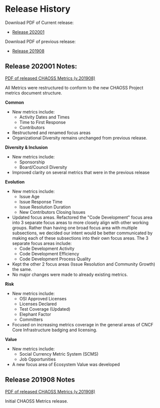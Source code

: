 # Release History

Download PDF of Current release:
- [Release 202001](https://chaoss.github.io/website/release/202001/CHAOSS-Metrics-Release-202001.pdf)

Download PDF of previous release:
- [Release 201908](https://chaoss.github.io/website/release/201908/CHAOSS-Metrics-Release-201908.pdf)

## Release 202001 Notes:
[PDF of released CHAOSS Metrics (v.201908)](https://chaoss.github.io/website/release/202001/CHAOSS-Metrics-Release-202001.pdf)

All Metrics were restructured to conform to the new CHAOSS Project metrics document structure.

**Common**
* New metrics include:
  - Activity Dates and Times
  - Time to First Response
  -	Contributors
* Restructured and renamed focus areas
* Organizational Diversity remains unchanged from previous release.

**Diversity & Inclusion**
* New metrics include:
  - Sponsorship
  - Board/Council Diversity
* Improved clarity on several metrics that were in the previous release

**Evolution**
* New metrics include:
  - Issue Age
  -	Issue Response Time
  -	Issue Resolution Duration
  -	New Contributors Closing Issues
*	Updated focus areas. 
  Refactored the "Code Development" focus area into 3 separate focus areas to more closely align with other working groups. Rather than having one broad focus area with multiple subsections, we decided our intent would be better communicated by making each of these subsections into their own focus areas.
  The 3 separate focus areas include:
    - Code Development Activity
    - Code Development Efficiency
    - Code Development Process Quality
* Kept the other 2 focus areas (Issue Resolution and Community Growth) the same.
* No major changes were made to already existing metrics.

**Risk**
* New metrics include:
  - OSI Approved Licenses
  -	Licenses Declared
  -	Test Coverage (Updated)
  -	Elephant Factor
  -	Committers
* Focused on increasing metrics coverage in the general areas of CNCF Core Infrastructure badging and licensing.

**Value**
* New metrics include:
  - Social Currency Metric System (SCMS)
  - Job Opportunities
* A new focus area of Ecosystem Value was developed

## Release 201908 Notes
[PDF of released CHAOSS Metrics (v.201908)](https://chaoss.github.io/website/release/201908/CHAOSS-Metrics-Release-201908.pdf)

Initial CHAOSS Metrics release.

